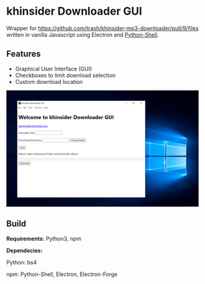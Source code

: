 # khinsider Downloader GUI
Wrapper for https://github.com/trash/khinsider-mp3-downloader/pull/9/files written in vanilla Javascript using Electron and [Python-Shell](https://github.com/extrabacon/python-shell).

## Features
- Graphical User Interface (GUI)
- Checkboxes to limit download selection
- Custom download location

![screenshot](khd.png)

## Build
**Requirements:** Python3, npm

**Dependecies:**

Python: bs4

npm: Python-Shell, Electron, Electron-Forge
